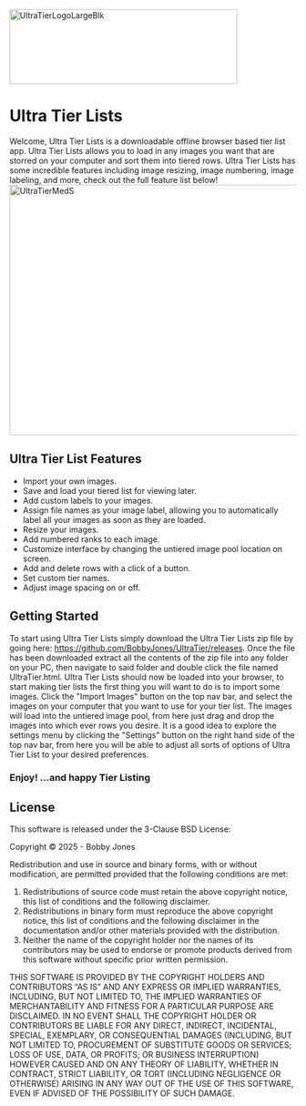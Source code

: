 
<img width="400" height="131" alt="UltraTierLogoLargeBlk" src="https://github.com/user-attachments/assets/36a09cde-553c-4bd5-9254-a2bfe9067a67" />
<h1>Ultra Tier Lists</h1>
Welcome, Ultra Tier Lists is a downloadable offline browser based tier list app.  Ultra Tier Lists allows you to load in any images you want that are storred on your computer and sort them into tiered rows. Ultra Tier Lists has some incredible features including image resizing, image numbering, image labeling, and more, check out the full feature list below!

<img width="840" height="440" alt="UltraTierMedS" src="https://github.com/user-attachments/assets/df6f9613-f574-4699-aca1-046a2ffd68f7" />


<h2>Ultra Tier List Features</h2>
<ul>
  <li>Import your own images.</li>
  <li>Save and load your tiered list for viewing later.</li>
  <li>Add custom labels to your images.</li>
  <li>Assign file names as your image label, allowing you to automatically label all your images as soon as they are loaded.</li>
  <li>Resize your images.</li>
  <li>Add numbered ranks to each image.</li>
  <li>Customize interface by changing the untiered image pool location on screen.</li>
  <li>Add and delete rows with a click of a button.</li>
  <li>Set custom tier names.</li>
  <li>Adjust image spacing on or off.</li>
</ul>


<h2>Getting Started</h2>
To start using Ultra Tier Lists simply download the Ultra Tier Lists zip file by going here: <a href="https://github.com/BobbyJones/UltraTier/releases">https://github.com/BobbyJones/UltraTier/releases</a>.  
Once the file has been downloaded extract all the contents of the zip file into any folder on your PC, then navigate to said folder and double click the file named UltraTier.html.
Ultra Tier Lists should now be loaded into your browser, to start making tier lists the first thing you will want to do is to import some images.  Click the "Import Images" button on the top nav bar, 
and select the images on your computer that you want to use for your tier list.  The images will load into the untiered image pool, from here just drag and drop the images into which ever rows you desire.
It is a good idea to explore the settings menu by clicking the "Settings" button on the right hand side of the top nav bar, from here you will be able to adjust all sorts of options of Ultra Tier List to your desired preferences.
<h3>Enjoy! ...and happy Tier Listing</h3>
<h2>License</h2>
<p>This software is released under the 3-Clause BSD License:</p>

<p>Copyright &copy; 2025 - Bobby Jones</p>

<p>Redistribution and use in source and binary forms, with or without 
modification, are permitted provided that the following conditions are 
met:</p>

<ol>
<li>Redistributions of source code must retain the above copyright notice, 
this list of conditions and the following disclaimer.</li>

<li>Redistributions in binary form must reproduce the above copyright 
notice, this list of conditions and the following disclaimer in the 
documentation and/or other materials provided with the distribution.</li>

<li>Neither the name of the copyright holder nor the names of its 
contributors may be used to endorse or promote products derived from 
this software without specific prior written permission.</li>
</ol>

<p>THIS SOFTWARE IS PROVIDED BY THE COPYRIGHT HOLDERS AND CONTRIBUTORS 
“AS IS” AND ANY EXPRESS OR IMPLIED WARRANTIES, INCLUDING, BUT NOT 
LIMITED TO, THE IMPLIED WARRANTIES OF MERCHANTABILITY AND FITNESS FOR A 
PARTICULAR PURPOSE ARE DISCLAIMED. IN NO EVENT SHALL THE COPYRIGHT 
HOLDER OR CONTRIBUTORS BE LIABLE FOR ANY DIRECT, INDIRECT, INCIDENTAL, 
SPECIAL, EXEMPLARY, OR CONSEQUENTIAL DAMAGES (INCLUDING, BUT NOT LIMITED 
TO, PROCUREMENT OF SUBSTITUTE GOODS OR SERVICES; LOSS OF USE, DATA, OR 
PROFITS; OR BUSINESS INTERRUPTION) HOWEVER CAUSED AND ON ANY THEORY OF 
LIABILITY, WHETHER IN CONTRACT, STRICT LIABILITY, OR TORT (INCLUDING 
NEGLIGENCE OR OTHERWISE) ARISING IN ANY WAY OUT OF THE USE OF THIS 
SOFTWARE, EVEN IF ADVISED OF THE POSSIBILITY OF SUCH DAMAGE.</p>
